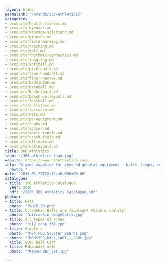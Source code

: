 ```yaml
---
layout: brand
permalink: "/brands/360-athletics/"
categories:
- products/health-fitness.md
- products/eyewear.md
- products/storage-solutions.md
- products/pinnies.md
- products/field-marking.md
- products/coaching.md
- products/golf.md
- products/rhythmic-gymnastics.md
- products/juggling.md
- products/softball.md
- products/pickleball.md
- products/team-handball.md
- products/floor-hockey.md
- products/badminton.md
- products/baseball.md
- products/basketball.md
- products/beach-volleyball.md
- products/football.md
- products/inflators.md
- products/lacrosse.md
- products/nets.md
- products/pe-equipment.md
- products/rugby.md
- products/soccer.md
- products/table-tennis.md
- products/track-field.md
- products/ultimate.md
- products/volleyball.md
title: 360 Athletics
logo: "/360-athletics-logo.jpg"
website: https://www.360athletics.com/
info: "A good supplier for phys-ed general equipment - balls, hoops, ropes etc\n\nThe
  photos "
date: '2019-03-29T22:13:46.000+00:00'
catalogues:
- title: 360 Athletics Catalogue
  year: 2020
  pdf: "/2020 360 Athletics Catalogue.pdf"
photos:
- title: Nets
  photo: "/VN75.30.png"
- title: Ultraskin Balls are fabulous! Value & Quality!
  photo: "/ultraskin dodgeballs.jpg"
- title: All types of cones
  photo: "/c12 cone 360.jpg"
- title: Scooters
  photo: "/PS4 PS6 Scooter Boards.png"
- photo: "/MONSTER_BALL_CART_-_BC80.jpg"
  title: BC80 Ball Cart
- title: Rebounder sets
  photo: "/Rebounder_Set.jpg"

---
```

